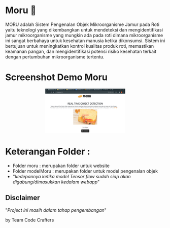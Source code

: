 # Moru 🍞
MORU adalah Sistem Pengenalan Objek Mikroorganisme Jamur pada Roti yaitu teknologi yang dikembangkan untuk mendeteksi dan mengidentifikasi jamur mikroorganisme yang mungkin ada pada roti dimana mikroorganisme ini sangat berbahaya untuk kesehatan manusia ketika dikonsumsi. Sistem ini bertujuan untuk meningkatkan kontrol kualitas produk roti, memastikan keamanan pangan, dan mengidentifikasi potensi risiko kesehatan terkait dengan pertumbuhan mikroorganisme tertentu.
<br>
# Screenshot Demo Moru
<div align="center">
  <img width="50%" src="https://github.com/Lazuardi-hrp/Moru-Hackfest2024/blob/main/ss%20demo-moru.png"></a>
</div>

# Keterangan Folder :
- Folder moru : merupakan folder untuk website 
- Folder modelMoru : merupakan folder untuk model pengenalan objek
- "_kedepannya ketika model Tensor flow sudah siap akan digabung/dimasukkan kedalam webapp_"

## Disclaimer
"_Project ini masih dalam tahap pengembangan_"

by Team Code Crafters 
